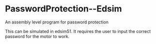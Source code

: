 # PasswordProtection--Edsim
An assembly level program for password protection

This can be simulated in edsim51. It requires the user to input the correct password for the motor to work.
